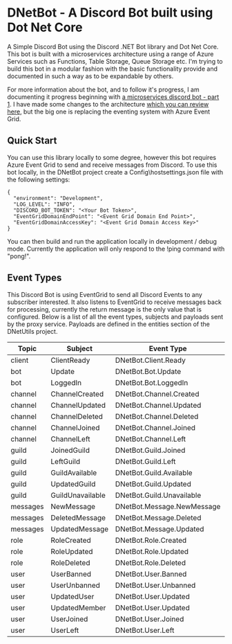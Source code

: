 # DNetBot - A Discord Bot built using Dot Net Core
A Simple Discord Bot using the Discord .NET Bot library and Dot Net Core. This bot is built with a microservices architecture using a range of Azure Services such as Functions, Table Storage, Queue Storage etc. I'm trying to build this bot in a modular fashion with the basic functionality provide and documented in such a way as to be expandable by others.

For more information about the bot, and to follow it's progress, I am documenting it progress beginning with [a microservices discord bot - part 1](https://www.glennprince.com/blog/creating-a-discord-bot-part-01/). I have made some changes to the architecture [which you can review here](https://www.glennprince.com/blog/creating-a-discord-bot-part-04/), but the big one is replacing the eventing system with Azure Event Grid.

## Quick Start
You can use this library locally to some degree, however this bot requires Azure Event Grid to send and receive messages from Discord. To use this bot locally, in the DNetBot project create a Config\hostsettings.json file with the following settings:

```
{
  "environment": "Development",
  "LOG_LEVEL": "INFO",
  "DISCORD_BOT_TOKEN": "<Your Bot Token>",
  "EventGridDomainEndPoint": "<Event Grid Domain End Point>",
  "EventGridDomainAccessKey": "<Event Grid Domain Access Key>"
}

```

You can then build and run the application locally in development / debug mode. Currently the application will only respond to the !ping command with "pong!".

## Event Types

This Discord Bot is using EventGrid to send all Discord Events to any subscriber interested. It also listens to EventGrid to receive messages back for processing, currently the return message is the only value that is configured. Below is a list of all the event types, subjects and payloads sent by the proxy service. Payloads are defined in the entities section of the DNetUtils project.

|Topic			|   Subject				|   Event Type                      |   Payload			|
|---------------|-----------------------|-----------------------------------|-------------------|
|client			|	ClientReady			|	DNetBot.Client.Ready			|	DiscordClient	|
|bot			|	Update				|	DNetBot.Bot.Update				|	DiscordUser		|
|bot			|	LoggedIn			|	DNetBot.Bot.LoggedIn			|	<None>			|
|channel		|	ChannelCreated		|	DNetBot.Channel.Created			|	DiscordChannel	|
|channel		|	ChannelUpdated		|	DNetBot.Channel.Updated			|	DiscordChannel	|
|channel		|	ChannelDeleted		|	DNetBot.Channel.Deleted			|	DiscordChannel	|
|channel		|	ChannelJoined		|	DNetBot.Channel.Joined			|	DiscordUser		|
|channel		|	ChannelLeft			|	DNetBot.Channel.Left			|	DiscordUser		|
|guild			|	JoinedGuild			|	DNetBot.Guild.Joined			|	DiscordGuild	|
|guild			|	LeftGuild			|	DNetBot.Guild.Left				|	DiscordGuild	|
|guild			|	GuildAvailable		|	DNetBot.Guild.Available			|	DiscordGuild	|
|guild			|	UpdatedGuild		|	DNetBot.Guild.Updated			|	DiscordGuild	|
|guild			|	GuildUnavailable	|	DNetBot.Guild.Unavailable		|	DiscordGuild	|
|messages       |   NewMessage			|   DNetBot.Message.NewMessage      |   DiscordMessage	|
|messages       |   DeletedMessage		|   DNetBot.Message.Deleted         |   DiscordMessage	|
|messages       |   UpdatedMessage		|   DNetBot.Message.Updated         |   DiscordMessage	|
|role			|	RoleCreated			|	DNetBot.Role.Created			|	DiscordRole		|
|role			|	RoleUpdated			|	DNetBot.Role.Updated			|	DiscordRole		|
|role			|	RoleDeleted			|	DNetBot.Role.Deleted			|	DiscordRole		|
|user			|	UserBanned			|	DNetBot.User.Banned				|	DiscordUser		|
|user			|	UserUnbanned		|	DNetBot.User.Unbanned			|	DiscordUser		|
|user			|	UpdatedUser			|	DNetBot.User.Updated			|	DiscordUser		|
|user			|	UpdatedMember		|	DNetBot.User.Updated			|	DiscordUser		|
|user			|	UserJoined			|	DNetBot.User.Joined				|	DiscordUser		|
|user			|	UserLeft			|	DNetBot.User.Left				|	DiscordUser		|